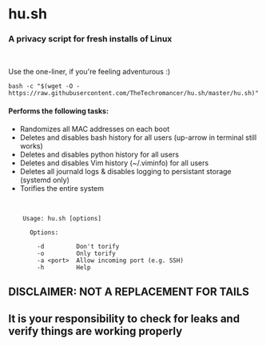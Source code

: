 # hu.sh
### A privacy script for fresh installs of Linux

<br>

Use the one-liner, if you're feeling adventurous :)
~~~~
bash -c "$(wget -O - https://raw.githubusercontent.com/TheTechromancer/hu.sh/master/hu.sh)"
~~~~

#### Performs the following tasks:

<ul>
	<li>Randomizes all MAC addresses on each boot</li>
	<li>Deletes and disables bash history for all users (up-arrow in terminal still works)</li>
	<li>Deletes and disables python history for all users</li>
	<li>Deletes and disables Vim history (~/.viminfo) for all users</li>
	<li>Deletes all journald logs &amp; disables logging to persistant storage (systemd only)</li>
	<li>Torifies the entire system</li>
</ul>

<br>

~~~~
	Usage: hu.sh [options]

	  Options:

	    -d         Don't torify
	    -o         Only torify
	    -a <port>  Allow incoming port (e.g. SSH)
	    -h         Help
~~~~

## DISCLAIMER: NOT A REPLACEMENT FOR TAILS
## It is your responsibility to check for leaks and verify things are working properly
